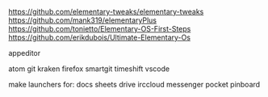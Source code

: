 
https://github.com/elementary-tweaks/elementary-tweaks
https://github.com/mank319/elementaryPlus
https://github.com/tonietto/Elementary-OS-First-Steps
https://github.com/erikdubois/Ultimate-Elementary-Os

appeditor

atom
git kraken
firefox
smartgit
timeshift
vscode

make launchers for:
docs
sheets
drive
irccloud
messenger
pocket
pinboard